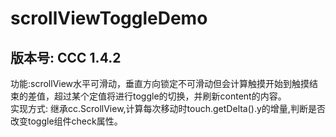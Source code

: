 # scrollViewToggleDemo
## 版本号: CCC 1.4.2
  功能:scrollView水平可滑动，垂直方向锁定不可滑动但会计算触摸开始到触摸结束的差值，超过某个定值将进行toggle的切换，并刷新content的内容。  
  实现方式: 继承cc.ScrollView,计算每次移动时touch.getDelta().y的增量,判断是否改变toggle组件check属性。  

